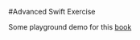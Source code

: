 #Advanced Swift Exercise 


Some playground demo for this [book](https://www.objc.io/books/advanced-swift/)



